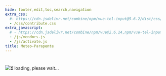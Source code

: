 ```yaml
---
hide: footer,edit,toc,search,navigation
extra_css:
  #- https://cdn.jsdelivr.net/combine/npm/vue-tel-input@5.6.2/dist/css/component.min.css,npm/vue-tel-input@5.6.2/dist/css/sprite.min.css
  - /css/contribute.css
extra_javascript:
  # - https://cdn.jsdelivr.net/combine/npm/vue@2.6.14,npm/vue-tel-input@5.6.2/dist/vue-tel-input.umd.min.js,npm/vue-resource@1.5.3/dist/vue-resource.min.js
  - /js/vendors.js
  - /js/activate.js
title: Meteo-Parapente
---
```

<h1></h1>
<script>
  const mp_form_locale = {
    locale: 'it',
    fullname: `Cognome e Nome`,
    company: `Azienda <small>(opzionale)</small>`,
    address: `Indirizzo`,
    city: `Città`,
    country: `Paese`,
    submit: `Inviare ►`,
    need_help: `Hai bisogno di aiuto?`,
    email_us: `Scrivi un'email a <strong>support@meteo-parapente.com</strong>`,
    error_request: `Errore: impossibile raggiungere il server. Controlla la tua connessione e riprova.`,
    error_missing_params: `<p>ERROR: Token non valido o scaduto.</p><p>Se hai già attivato il tuo accesso e ricevuto la fattura via email, puoi ignorare questo messaggio.</p><p>In caso contrario, contatta support@meteo-parapente.com e invia le seguenti informazioni :</p>`,
    form_input_error: `Compila il modulo`,
    thank_you: `Grazie!`,
    access_activated: `Il tuo accesso è attivato.`,
    download_invoice: `Si prega di scaricare la fattura per il tuo archivio:`,
    invoice: `🧾 Fattura`,
    enjoy: `Ora puoi chiudere questa pagina e andare a goderti Meteo-Parapente.`,
    might_login: `Quando Meteo-Parapente ti chiede di <i>login o entrare nel club</i>, clicca su <i>Sono già un collaboratore</i> e inserisci il tuo codice di accesso.`,
    last_step: `Un ultimo passo...`,
    enter_address: `Per attivare il tuo codice d'accesso, inserisci il tuo indirizzo.`,
    address_privacy: `Ci è richiesto dalla legge di raccogliere il tuo indirizzo per le registrazioni contabili. Non lo usiamo per nessun altro scopo. Puoi leggere la nostra <a href="/it/privacy/" target="_blank">politica sulla riservatezza</a>.`,
    wait_bank: `In attesa che la banca elabori il pagamento...`,
    error_bank: `Qualcosa di strano. La banca impiega troppo tempo per elaborare il pagamento. Contatta support@meteo-parapente.com e invia le seguenti informazioni :`,
    close: `Chiudi`,
    go_to_mp: `Vai a Meteo-Parapente`,
    login: `Login`,
    password: `Password`,
    here_is_code: `Qui c'è il tuo codice. Non perderlo!`,
    thank_for_payment: `Grazie per il pagamento`,
    sent_code: `Ti abbiamo inviato il tuo codice di accesso`,
    check_spam: `Se non hai ricevuto nulla, controlla la tua cartella spam.<br>Se non hai ancora ricevuto nulla 10 minuti dopo il pagamento, non effettuare un secondo pagamento e contattaci a support@meteo&#8209;parapente.com`
  };
</script>
<div id="app">
  <p v-if="!ready"><img src="/img/load.gif" class="loading" alt="⏳ loading, please wait..." /></p>
</div>